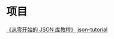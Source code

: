 # 项目
[《从零开始的 JSON 库教程》](https://zhuanlan.zhihu.com/json-tutorial)
 [json-tutorial](https://github.com/miloyip/json-tutorial)